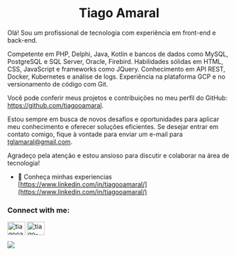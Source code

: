 <h1 align="center">Tiago Amaral</h1>
Olá! Sou um profissional de tecnologia com experiência em front-end e back-end. 

Competente em PHP, Delphi, Java, Kotlin e bancos de dados como MySQL, PostgreSQL e SQL Server, Oracle, Firebird. 
Habilidades sólidas em HTML, CSS, JavaScript e frameworks como JQuery. 
Conhecimento em API REST, Docker, Kubernetes e análise de logs. Experiência na plataforma GCP e no versionamento de código com Git. 

Você pode conferir meus projetos e contribuições no meu perfil do GitHub: https://github.com/tiagooamaral.

Estou sempre em busca de novos desafios e oportunidades para aplicar meu conhecimento e oferecer soluções eficientes. Se desejar entrar em contato comigo, fique à vontade para enviar um e-mail para tglamaral@gmail.com.

Agradeço pela atenção e estou ansioso para discutir e colaborar na área de tecnologia!

- 📄 Conheça minhas experiencias [https://www.linkedin.com/in/tiagooamaral/](https://www.linkedin.com/in/tiagooamaral/)

<h3 align="left">Connect with me:</h3>
<p align="left">
    <a href="https://twitter.com/tiagooamaral" target="blank"><img align="center"
            src="https://raw.githubusercontent.com/rahuldkjain/github-profile-readme-generator/master/src/images/icons/Social/twitter.svg"
            alt="tiagooamaral" height="30" width="40" /></a>
    <a href="https://linkedin.com/in/tiagooamaral" target="blank"><img align="center"
            src="https://raw.githubusercontent.com/rahuldkjain/github-profile-readme-generator/master/src/images/icons/Social/linked-in-alt.svg"
            alt="tiago-amaral-552155b9" height="30" width="40" /></a>
</p>



<img src="https://github-readme-stats.vercel.app/api/top-langs/?username=tiagooamaral" />
